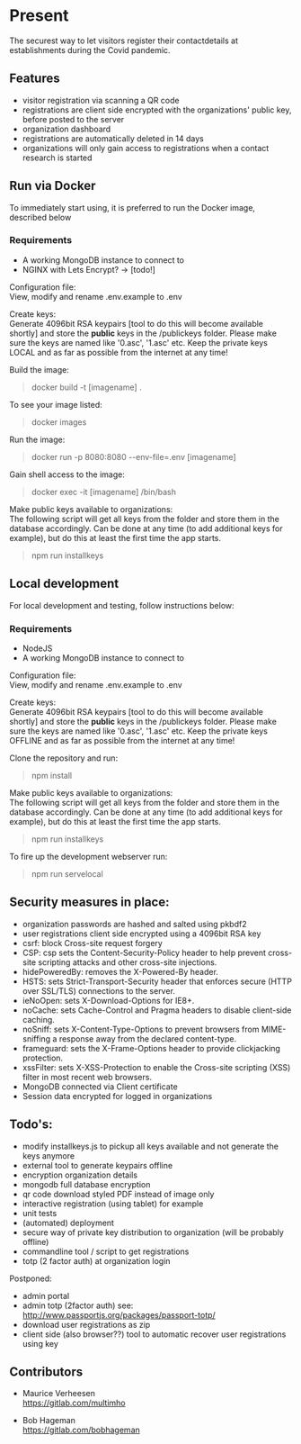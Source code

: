 # Present

The securest way to let visitors register their contactdetails at establishments during the Covid pandemic.

## Features
- visitor registration via scanning a QR code
- registrations are client side encrypted with the organizations' public key, before posted to the server 
- organization dashboard 
- registrations are automatically deleted in 14 days
- organizations will only gain access to registrations when a contact research is started

## Run via Docker
To immediately start using, it is preferred to run the Docker image, described below

### Requirements
- A working MongoDB instance to connect to
- NGINX with Lets Encrypt? -> [todo!]

Configuration file:   
View, modify and rename .env.example to .env

Create keys:  
Generate 4096bit RSA keypairs [tool to do this will become available shortly] and store the **public** keys in the /publickeys folder. Please make sure the keys are named like '0.asc', '1.asc' etc. Keep the private keys LOCAL and as far as possible from the internet at any time!

Build the image:
> docker build -t [imagename] .

To see your image listed:
> docker images

Run the image:
> docker run -p 8080:8080 --env-file=.env [imagename]

Gain shell access to the image:
> docker exec -it [imagename] /bin/bash

Make public keys available to organizations:   
The following script will get all keys from the folder and store them in the database accordingly. Can be done at any time (to add additional keys for example), but do this at least the first time the app starts.   
> npm run installkeys


## Local development
For local development and testing, follow instructions below:

### Requirements
- NodeJS
- A working MongoDB instance to connect to

Configuration file:   
View, modify and rename .env.example to .env

Create keys:  
Generate 4096bit RSA keypairs [tool to do this will become available shortly] and store the **public** keys in the /publickeys folder. Please make sure the keys are named like '0.asc', '1.asc' etc. Keep the private keys OFFLINE and as far as possible from the internet at any time!

Clone the repository and run:   
> npm install

Make public keys available to organizations:   
The following script will get all keys from the folder and store them in the database accordingly. Can be done at any time (to add additional keys for example), but do this at least the first time the app starts.   
> npm run installkeys

To fire up the development webserver run:
> npm run servelocal


## Security measures in place:

- organization passwords are hashed and salted using pkbdf2
- user registrations client side encrypted using a 4096bit RSA key
- csrf: block Cross-site request forgery
- CSP: csp sets the Content-Security-Policy header to help prevent cross-site scripting attacks and other cross-site injections.
- hidePoweredBy: removes the X-Powered-By header.
- HSTS: sets Strict-Transport-Security header that enforces secure (HTTP over SSL/TLS) connections to the server.
- ieNoOpen: sets X-Download-Options for IE8+.
- noCache: sets Cache-Control and Pragma headers to disable client-side caching.
- noSniff: sets X-Content-Type-Options to prevent browsers from MIME-sniffing a response away from the declared content-type.
- frameguard: sets the X-Frame-Options header to provide clickjacking protection.
- xssFilter: sets X-XSS-Protection to enable the Cross-site scripting (XSS) filter in most recent web browsers.
- MongoDB connected via Client certificate
- Session data encrypted for logged in organizations

## Todo's:
- modify installkeys.js to pickup all keys available and not generate the keys anymore
- external tool to generate keypairs offline
- encryption organization details
- mongodb full database encryption
- qr code download styled PDF instead of image only
- interactive registration (using tablet) for example
- unit tests
- (automated) deployment
- secure way of private key distribution to organization (will be probably offline)
- commandline tool / script to get registrations
- totp (2 factor auth) at organization login

Postponed:
- admin portal
- admin totp (2factor auth) see: http://www.passportjs.org/packages/passport-totp/
- download user registrations as zip
- client side (also browser??) tool to automatic recover user registrations using key

## Contributors

- Maurice Verheesen   
https://gitlab.com/multimho

- Bob Hageman   
https://gitlab.com/bobhageman
